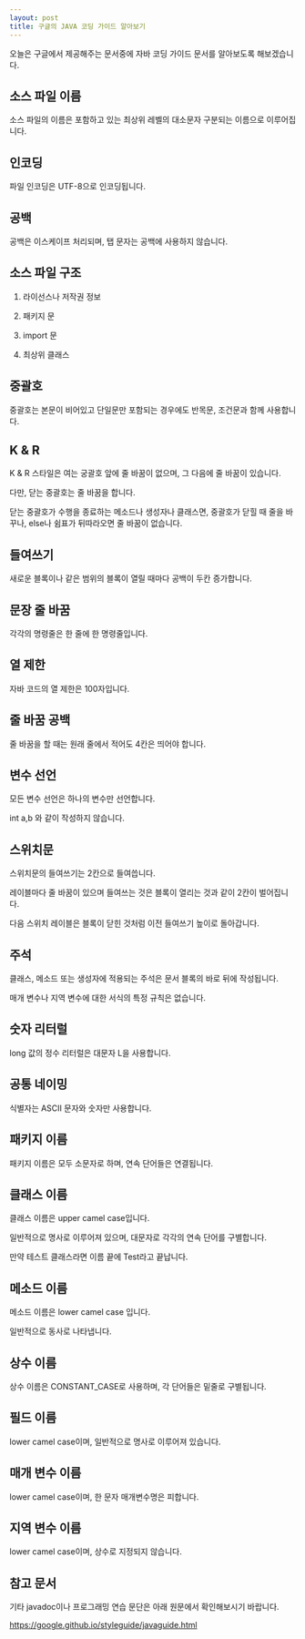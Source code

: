 ```yaml
---
layout: post
title: 구글의 JAVA 코딩 가이드 알아보기
---
```


오늘은 구글에서 제공해주는 문서중에 자바 코딩 가이드 문서를 알아보도록 해보겠습니다.

## 소스 파일 이름 

소스 파일의 이름은 포함하고 있는 최상위 레벨의 대소문자 구분되는 이름으로 이루어집니다.

## 인코딩 

파일 인코딩은 UTF-8으로 인코딩됩니다.

## 공백

공백은 이스케이프 처리되며, 탭 문자는 공백에 사용하지 않습니다.

## 소스 파일 구조

1. 라이선스나 저작권 정보

1. 패키지 문

1. import 문

1. 최상위 클래스

## 중괄호

중괄호는 본문이 비어있고 단일문만 포함되는 경우에도 반목문, 조건문과 함께 사용합니다.

## K & R

K & R 스타일은 여는 궁괄호 앞에 줄 바꿈이 없으며, 그 다음에 줄 바꿈이 있습니다.

다만, 닫는 중괄호는 줄 바꿈을 합니다.

닫는 중괄호가 수행을 종료하는 메소드나 생성자나 클래스면, 중괄호가 닫힐 때 줄을 바꾸나, else나 쉼표가 뒤따라오면 줄 바꿈이 없습니다.

## 들여쓰기

새로운 블록이나 같은 범위의 블록이 열릴 때마다 공백이 두칸 증가합니다.

## 문장 줄 바꿈

각각의 명령줄은 한 줄에 한 명령줄입니다.

## 열 제한

자바 코드의 열 제한은 100자입니다.

## 줄 바꿈 공백

줄 바꿈을 할 때는 원래 줄에서 적어도 4칸은 띄어야 합니다.

## 변수 선언

모든 변수 선언은 하나의 변수만 선언합니다.

int a,b 와 같이 작성하지 않습니다.

## 스위치문

스위치문의 들여쓰기는 2칸으로 들여씁니다.

레이블마다 줄 바꿈이 있으며 들여쓰는 것은 블록이 열리는 것과 같이 2칸이 벌어집니다.

다음 스위치 레이블은 블록이 닫힌 것처럼 이전 들여쓰기 높이로 돌아갑니다.

## 주석

클래스, 메소드 또는 생성자에 적용되는 주석은 문서 블록의 바로 뒤에 작성됩니다.

매개 변수나 지역 변수에 대한 서식의 특정 규칙은 없습니다.

## 숫자 리터럴

long 값의 정수 리터럴은 대문자 L을 사용합니다.

## 공통 네이밍

식별자는 ASCII 문자와 숫자만 사용합니다.

## 패키지 이름

패키지 이름은 모두 소문자로 하며, 연속 단어들은 연결됩니다.

## 클래스 이름

클래스 이름은 upper camel case입니다.

일반적으로 명사로 이루어져 있으며, 대문자로 각각의 연속 단어를 구별합니다.

만약 테스트 클래스라면 이름 끝에 Test라고 끝납니다.

## 메소드 이름

메소드 이름은 lower camel case 입니다.

일반적으로 동사로 나타냅니다.

## 상수 이름

상수 이름은 CONSTANT_CASE로 사용하며, 각 단어들은 밑줄로 구별됩니다.

## 필드 이름

lower camel case이며, 일반적으로 명사로 이루어져 있습니다.

## 매개 변수 이름

lower camel case이며, 한 문자 매개변수명은 피합니다.

## 지역 변수 이름

lower camel case이며, 상수로 지정되지 않습니다.

## 참고 문서

기타 javadoc이나 프로그래밍 연습 문단은 아래 원문에서 확인해보시기 바랍니다.

https://google.github.io/styleguide/javaguide.html
